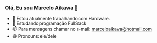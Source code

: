 ### Olá, Eu sou Marcelo Aikawa 👋


- 🔭 Estou atualmente trabalhando com Hardware.
- 🌱 Estudando programação FullStack
- 📫 Para mensagens chamar no e-mail: marceloaikawa@hotmail.com
- 😄 Pronouns: ele/dele

